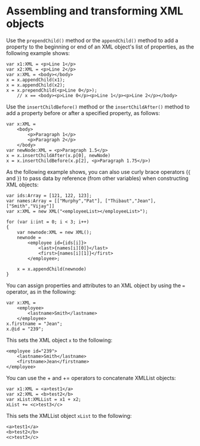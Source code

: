 # Assembling and transforming XML objects

<div>

Use the `prependChild()` method or the `appendChild()` method to add a property
to the beginning or end of an XML object's list of properties, as the following
example shows:

    var x1:XML = <p>Line 1</p>
    var x2:XML = <p>Line 2</p>
    var x:XML = <body></body>
    x = x.appendChild(x1);
    x = x.appendChild(x2);
    x = x.prependChild(<p>Line 0</p>);
        // x == <body><p>Line 0</p><p>Line 1</p><p>Line 2</p></body>

Use the `insertChildBefore()` method or the `insertChildAfter()` method to add a
property before or after a specified property, as follows:

    var x:XML =
        <body>
            <p>Paragraph 1</p>
            <p>Paragraph 2</p>
        </body>
    var newNode:XML = <p>Paragraph 1.5</p>
    x = x.insertChildAfter(x.p[0], newNode)
    x = x.insertChildBefore(x.p[2], <p>Paragraph 1.75</p>)

As the following example shows, you can also use curly brace operators (`{` and
`}`) to pass data by reference (from other variables) when constructing XML
objects:

    var ids:Array = [121, 122, 123];
    var names:Array = [["Murphy","Pat"], ["Thibaut","Jean"], ["Smith","Vijay"]]
    var x:XML = new XML("<employeeList></employeeList>");

    for (var i:int = 0; i < 3; i++)
    {
        var newnode:XML = new XML();
        newnode =
            <employee id={ids[i]}>
                <last>{names[i][0]}</last>
                <first>{names[i][1]}</first>
            </employee>;

        x = x.appendChild(newnode)
    }

You can assign properties and attributes to an XML object by using the `=`
operator, as in the following:

    var x:XML =
        <employee>
            <lastname>Smith</lastname>
        </employee>
    x.firstname = "Jean";
    x.@id = "239";

This sets the XML object `x` to the following:

    <employee id="239">
        <lastname>Smith</lastname>
        <firstname>Jean</firstname>
    </employee>

You can use the + and += operators to concatenate XMLList objects:

    var x1:XML = <a>test1</a>
    var x2:XML = <b>test2</b>
    var xList:XMLList = x1 + x2;
    xList += <c>test3</c>

This sets the XMLList object `xList` to the following:

    <a>test1</a>
    <b>test2</b>
    <c>test3</c>

</div>
